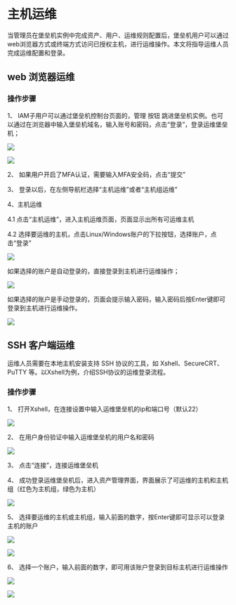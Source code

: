 # 主机运维
当管理员在堡垒机实例中完成资产、用户、运维规则配置后，堡垒机用户可以通过web浏览器方式或终端方式访问已授权主机，进行运维操作。本文将指导运维人员完成运维配置和登录。

## web 浏览器运维

### 操作步骤

1、 IAM子用户可以通过堡垒机控制台页面的，管理 按钮 跳进堡垒机实例。也可以通过在浏览器中输入堡垒机域名，输入账号和密码，点击“登录”，登录运维堡垒机；

![](/image/Bastion/domain.png) 

![](/image/Bastion/login-ins.png) 

2、 如果用户开启了MFA认证，需要输入MFA安全码，点击“提交”

3、 登录以后，在左侧导航栏选择“主机运维”或者“主机组运维”
 
4、主机运维

4.1	点击“主机运维”，进入主机运维页面，页面显示出所有可运维主机

4.2 选择要运维的主机，点击Linux/Windows账户的下拉按钮，选择账户，点击“登录”

![](/image/Bastion/operate2.png) 

如果选择的账户是自动登录的，直接登录到主机进行运维操作；

![](/image/Bastion/operate3.png) 

如果选择的账户是手动登录的，页面会提示输入密码，输入密码后按Enter键即可登录到主机进行运维操作。

![](/image/Bastion/operate4.png) 

## SSH 客户端运维

运维人员需要在本地主机安装支持 SSH 协议的工具，如 Xshell、SecureCRT、PuTTY 等。以Xshell为例，介绍SSH协议的运维登录流程。

### 操作步骤

1、 打开Xshell，在连接设置中输入运维堡垒机的ip和端口号（默认22）

![](/image/Bastion/ssh1.png) 

2、 在用户身份验证中输入运维堡垒机的用户名和密码

![](/image/Bastion/ssh2.png) 

3、 点击“连接”，连接运维堡垒机

4、 成功登录运维堡垒机后，进入资产管理界面，界面展示了可运维的主机和主机组（红色为主机组，绿色为主机）

![](/image/Bastion/ssh3.png) 

5、 选择要运维的主机或主机组，输入前面的数字，按Enter键即可显示可以登录主机的账户

![](/image/Bastion/ssh4.png) 

![](/image/Bastion/ssh5.png) 

6、 选择一个账户，输入前面的数字，即可用该账户登录到目标主机进行运维操作

![](/image/Bastion/ssh6.png) 

![](/image/Bastion/ssh7.png) 


